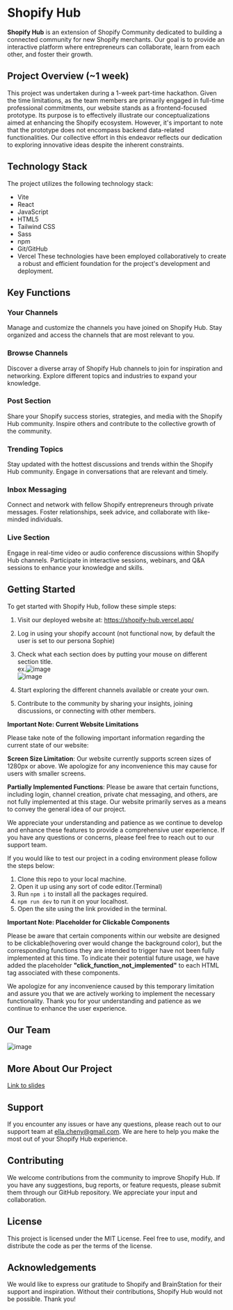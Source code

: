 # Shopify Hub 

**Shopify Hub** is an extension of Shopify Community dedicated to building a connected community for new Shopify merchants. Our goal is to provide an interactive platform where entrepreneurs can collaborate, learn from each other, and foster their growth.

## Project Overview (~1 week)
This project was undertaken during a 1-week part-time hackathon. Given the time limitations, as the team members are primarily engaged in full-time professional commitments, our website stands as a frontend-focused prototype. Its purpose is to effectively illustrate our conceptualizations aimed at enhancing the Shopify ecosystem. However, it's important to note that the prototype does not encompass backend data-related functionalities. Our collective effort in this endeavor reflects our dedication to exploring innovative ideas despite the inherent constraints.

## Technology Stack
The project utilizes the following technology stack:
* Vite
* React
* JavaScript
* HTML5
* Tailwind CSS
* Sass
* npm
* Git/GitHub
* Vercel
These technologies have been employed collaboratively to create a robust and efficient foundation for the project's development and deployment.

## Key Functions
### Your Channels
Manage and customize the channels you have joined on Shopify Hub.
Stay organized and access the channels that are most relevant to you.
### Browse Channels
Discover a diverse array of Shopify Hub channels to join for inspiration and networking.
Explore different topics and industries to expand your knowledge.
### Post Section
Share your Shopify success stories, strategies, and media with the Shopify Hub community.
Inspire others and contribute to the collective growth of the community.
### Trending Topics
Stay updated with the hottest discussions and trends within the Shopify Hub community.
Engage in conversations that are relevant and timely.
### Inbox Messaging
Connect and network with fellow Shopify entrepreneurs through private messages.
Foster relationships, seek advice, and collaborate with like-minded individuals.
### Live Section
Engage in real-time video or audio conference discussions within Shopify Hub channels.
Participate in interactive sessions, webinars, and Q&A sessions to enhance your knowledge and skills.

## Getting Started
To get started with Shopify Hub, follow these simple steps:

1. Visit our deployed website at: https://shopify-hub.vercel.app/
2. Log in using your shopify account (not functional now, by default the user is set to our persona Sophie)
3. Check what each section does by putting your mouse on different section title. 
   <br/>ex.![image](https://github.com/ChenElla/Shopifyhub/assets/69126129/59e02d67-0482-40f0-815f-adb45c61e077) 
   <br/>![image](https://github.com/ChenElla/Shopifyhub/assets/69126129/57daeadd-f02c-46ee-8ddf-5f22523677cb)

4. Start exploring the different channels available or create your own. 
5. Contribute to the community by sharing your insights, joining discussions, or connecting with other members.

**Important Note: Current Website Limitations**

Please take note of the following important information regarding the current state of our website:

**Screen Size Limitation**: Our website currently supports screen sizes of 1280px or above. We apologize for any inconvenience this may cause for users with smaller screens.

**Partially Implemented Functions**: Please be aware that certain functions, including login, channel creation, private chat messaging, and others, are not fully implemented at this stage. Our website primarily serves as a means to convey the general idea of our project.

We appreciate your understanding and patience as we continue to develop and enhance these features to provide a comprehensive user experience. If you have any questions or concerns, please feel free to reach out to our support team.


If you would like to test our project in a coding environment please follow the steps below:

1. Clone this repo to your local machine.
2. Open it up using any sort of code editor.(Terminal)
3. Run ``npm i`` to install all the packages required.
4. `npm run dev` to run it on your localhost.
5. Open the site using the link provided in the terminal.

**Important Note: Placeholder for Clickable Components**

Please be aware that certain components within our website are designed to be clickable(hovering over would change the background color), but the corresponding functions they are intended to trigger have not been fully implemented at this time. To indicate their potential future usage, we have added the placeholder **"click_function_not_implemented"** to each HTML tag associated with these components.

We apologize for any inconvenience caused by this temporary limitation and assure you that we are actively working to implement the necessary functionality. Thank you for your understanding and patience as we continue to enhance the user experience.

## Our Team
![image](https://github.com/ChenElla/Shopifyhub/assets/69126129/b98458a0-3153-4a40-8d7b-0cb955167d8d)

## More About Our Project
[Link to slides](https://www.canva.com/design/DAFjkMHFLlU/_n_Rth_0D5SbABjm2SyAnw/view?utm_content=DAFjkMHFLlU&utm_campaign=designshare&utm_medium=link&utm_source=publishsharelink) 

## Support
If you encounter any issues or have any questions, please reach out to our support team at ella.cheny@gmail.com. We are here to help you make the most out of your Shopify Hub experience.

## Contributing
We welcome contributions from the community to improve Shopify Hub. If you have any suggestions, bug reports, or feature requests, please submit them through our GitHub repository. We appreciate your input and collaboration.

## License
This project is licensed under the MIT License. Feel free to use, modify, and distribute the code as per the terms of the license.

## Acknowledgements
We would like to express our gratitude to Shopify and BrainStation for their support and inspiration. Without their contributions, Shopify Hub would not be possible. Thank you!



